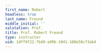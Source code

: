 ```yaml
---
first_name: Robert
headless: true
last_name: Freund
middle_initial: ''
salutation: Prof.
title: Prof. Robert Freund
type: instructor
uid: 1dff9f22-7b49-a99b-1041-180e58cf3ab4
---
```


